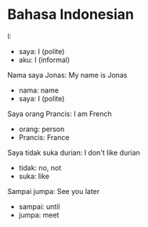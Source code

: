 # Bahasa Indonesian

I:

- saya: I (polite)
- aku: I (informal)

Nama saya Jonas: My name is Jonas

- nama: name
- saya: I (polite)

Saya orang Prancis: I am French

- orang: person
- Prancis: France

Saya tidak suka durian: I don't like durian

- tidak: no, not
- suka: like

Sampai jumpa: See you later

- sampai: until
- jumpa: meet
